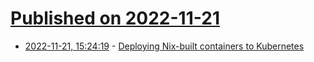 # [Published on 2022-11-21](index.md)

* [2022-11-21, 15:24:19](https://lobste.rs/s/gzioiw/deploying_nix_built_containers) - [Deploying Nix-built containers to Kubernetes](https://determinate.systems/posts/nix-to-kubernetes)
